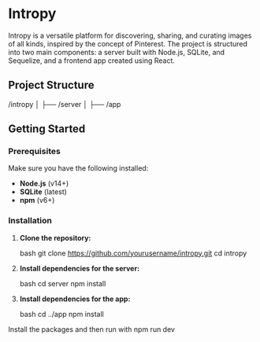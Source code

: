 # Intropy

Intropy is a versatile platform for discovering, sharing, and curating images of all kinds, inspired by the concept of Pinterest. The project is structured into two main components: a server built with Node.js, SQLite, and Sequelize, and a frontend app created using React.

## Project Structure


/intropy
│
├── /server
│
├── /app



## Getting Started

### Prerequisites

Make sure you have the following installed:

- **Node.js** (v14+)
- **SQLite** (latest)
- **npm** (v6+)

### Installation

1. **Clone the repository:**

    bash
    git clone https://github.com/yourusername/intropy.git
    cd intropy
    

2. **Install dependencies for the server:**

    bash
    cd server
    npm install
    

3. **Install dependencies for the app:**

    bash
    cd ../app
    npm install
    
    
Install the packages and then run with npm run dev
